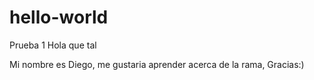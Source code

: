 # hello-world
Prueba 1
Hola que tal

Mi nombre es Diego, me gustaria aprender acerca de la rama, Gracias:)
